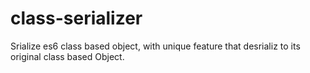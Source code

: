 # class-serializer
Srialize es6 class based object, with unique feature that desrializ to its original class based Object.
